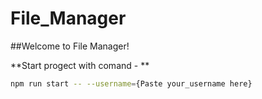 # File_Manager

##Welcome to File Manager!

**Start progect with comand  - **

```bash
npm run start -- --username={Paste your_username here}
```
